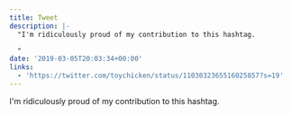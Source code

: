 ```yaml
---
title: Tweet
description: |-
  "I'm ridiculously proud of my contribution to this hashtag.

  "
date: '2019-03-05T20:03:34+00:00'
links:
  - 'https://twitter.com/toychicken/status/1103032365516025857?s=19'
---
```

I'm ridiculously proud of my contribution to this hashtag.

